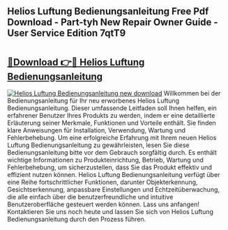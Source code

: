 ## Helios Luftung Bedienungsanleitung Free Pdf Download - Part-tyh New Repair Owner Guide - User Service Edition 7qtT9

# <h2><a href="http://df3f1ni.blite.top/?on=Helios+Luftung+Bedienungsanleitung">🔗Download 👉🔴 Helios Luftung Bedienungsanleitung</a></h2>

[![Helios Luftung Bedienungsanleitung new download](https://i.imgur.com/lujVjoI.png)](http://df3f1ni.blite.top/?on=Helios+Luftung+Bedienungsanleitung)
Willkommen bei der Bedienungsanleitung für Ihr neu erworbenes Helios Luftung Bedienungsanleitung. Dieser umfassende Leitfaden soll Ihnen helfen, ein erfahrener Benutzer Ihres Produkts zu werden, indem er eine detaillierte Erläuterung seiner Merkmale, Funktionen und Vorteile enthält. Sie finden klare Anweisungen für Installation, Verwendung, Wartung und Fehlerbehebung. Um eine erfolgreiche Erfahrung mit Ihrem neuen Helios Luftung Bedienungsanleitung zu gewährleisten, lesen Sie diese Bedienungsanleitung bitte vor dem Gebrauch sorgfältig durch. Es enthält wichtige Informationen zu Produkteinrichtung, Betrieb, Wartung und Fehlerbehebung, um sicherzustellen, dass Sie das Produkt effektiv und effizient nutzen können. Helios Luftung Bedienungsanleitung verfügt über eine Reihe fortschrittlicher Funktionen, darunter Objekterkennung, Gesichtserkennung, anpassbare Einstellungen und Echtzeitüberwachung, die alle einfach über die benutzerfreundliche und intuitive Benutzeroberfläche gesteuert werden können. Lass uns anfangen! Kontaktieren Sie uns noch heute und lassen Sie sich von Helios Luftung Bedienungsanleitung durch den Prozess führen.
